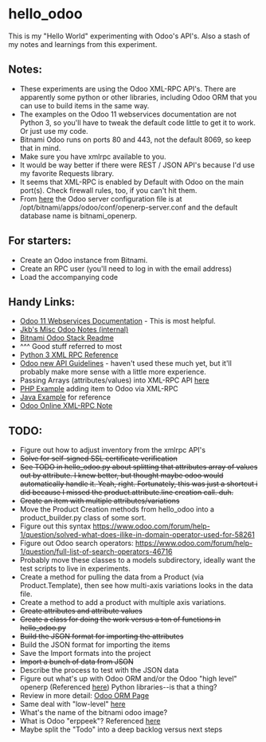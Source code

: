 # hello_odoo

This is my "Hello World" experimenting with Odoo's API's.  Also a stash of my notes and learnings from this experiment.

## Notes:
* These experiments are using the Odoo XML-RPC API's.  There are apparently some python or other libraries, including Odoo ORM that you can use to build items in the same way.
* The examples on the Odoo 11 webservices documentation are not Python 3, so you'll have to tweak the default code little to get it to work.  Or just use my code.
* Bitnami Odoo runs on ports 80 and 443, not the default 8069, so keep that in mind.
* Make sure you have xmlrpc available to you.
* It would be way better if there were REST / JSON API's because I'd use my favorite Requests library.
* It seems that XML-RPC is enabled by Default with Odoo on the main port(s).  Check firewall rules, too, if you can't hit them.
* From [here](https://docs.bitnami.com/bch/apps/odoo/administration/add-databases/) the Odoo server configuration file is at /opt/bitnami/apps/odoo/conf/openerp-server.conf and the default database name is bitnami_openerp.


## For starters:
* Create an Odoo instance from Bitnami.
* Create an RPC user (you'll need to log in with the email address)
* Load the accompanying code

## Handy Links:
* [Odoo 11 Webservices Documentation](https://www.odoo.com/documentation/11.0/webservices/odoo.html) - This is most helpful.
* [Jkb's Misc Odoo Notes (internal)](https://docs.google.com/spreadsheets/d/1LrxGuLUhSujMluzCTE8LPBKSwM0tuMNAmZyJnW2c5Xo/edit#gid=0)
* [Bitnami Odoo Stack Readme](https://bitnami.com/stack/odoo/README.txt)
* ^^^ Good stuff referred to most
* [Python 3 XML RPC Reference](https://docs.python.org/release/3.4.2/library/xmlrpc.client.html#module-xmlrpc.client)
* [Odoo new API Guidelines](https://odoo-new-api-guide-line.readthedocs.io/en/latest/) - haven't used these much yet, but it'll probably make more sense with a little more experience.
* Passing Arrays (attributes/values) into XML-RPC API [here](https://www.odoo.com/forum/help-1/question/how-to-create-product-product-variant-using-rpc-101043)
* [PHP Example](https://www.odoo.com/forum/help-1/question/create-product-via-api-88785) adding item to Odoo via XML-RPC
* [Java Example](https://www.odoo.com/fr_FR/forum/aide-1/question/how-to-access-odoo-8-using-java-xmlrpc-83836) for reference
* [Odoo Online XML-RPC Note](https://www.odoo.com/fr_FR/forum/aide-1/question/is-xmlrpc-enabled-on-evaluation-servers-81494)

## TODO:
* Figure out how to adjust inventory from the xmlrpc API's
* ~~Solve for self-signed SSL certificate verification~~
* ~~See TODO in hello_odoo.py about splitting that attributes array of values out by attribute.  I knew better, but thought maybe odoo would automatically handle it.  Yeah, right.  Fortunately, this was just a shortcut i did because I missed the product.attribute.line creation call.  duh.~~
* ~~Create an item with multiple attributes/variations~~
* Move the Product Creation methods from hello_odoo into a product_builder.py class of some sort.
* Figure out this syntax https://www.odoo.com/forum/help-1/question/solved-what-does-ilike-in-domain-operator-used-for-58261
* Figure out Odoo search operators: https://www.odoo.com/forum/help-1/question/full-list-of-search-operators-46716
* Probably move these classes to a models subdirectory, ideally want the test scripts to live in experiments.
* Create a method for pulling the data from a Product (via Product.Template), then see how multi-axis variations looks in the data file.
* Create a method to add a product with multiple axis variations.
* ~~Create attributes and attribute values~~
* ~~Create a class for doing the work versus a ton of functions in hello_odoo.py~~
* ~~Build the JSON format for importing the attributes~~
* Build the JSON format for importing the items
* Save the Import formats into the project
* ~~Import a bunch of data from JSON~~
* Describe the process to test with the JSON data
* Figure out what's up with Odoo ORM and/or the Odoo "high level" openerp (Referenced [here](https://doc.odoo.com/trunk/web/rpc)) Python libraries--is that a thing?
* Review in more detail: [Odoo ORM Page](https://www.odoo.com/documentation/11.0/reference/orm.html)
* Same deal with "low-level" [here](https://doc.odoo.com/trunk/web/rpc#low-level-api-rpc-calls-to-python-side)
* What's the name of the bitnami odoo image?
* What is Odoo "erppeek"?  Referenced [here](https://github.com/Yenthe666/InstallScript/issues/88)
* Maybe split the "Todo" into a deep backlog versus next steps
